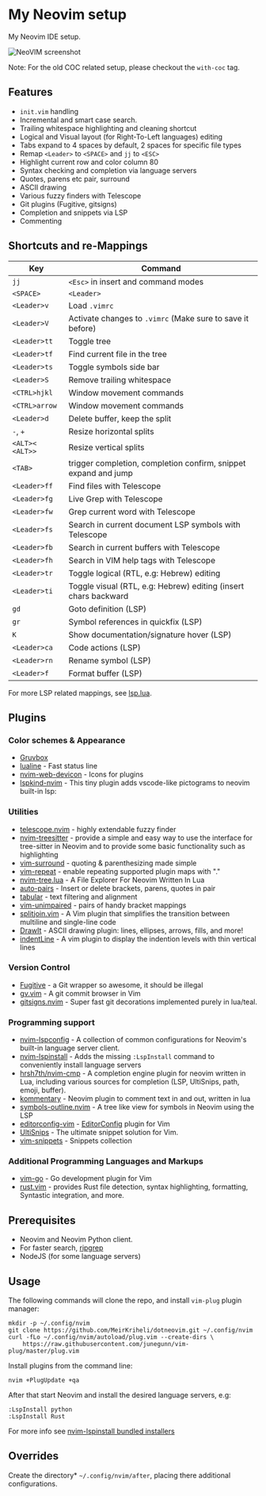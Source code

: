 My Neovim setup
===============

My Neovim IDE setup.

![NeoVIM screenshot](https://i.imgur.com/Hjthsde.png)


Note: For the old COC related setup, please checkout the `with-coc` tag.

Features
---------

* `init.vim` handling
* Incremental and smart case search.
* Trailing whitespace highlighting and cleaning shortcut
* Logical and Visual layout (for Right-To-Left languages) editing
* Tabs expand to 4 spaces by default, 2 spaces for specific file types
* Remap `<Leader>` to `<SPACE>` and `jj` to `<ESC>`
* Highlight current row and color column 80
* Syntax checking and completion via language servers
* Quotes, parens etc pair, surround
* ASCII drawing
* Various fuzzy finders with Telescope
* Git plugins (Fugitive, gitsigns)
* Completion and snippets via LSP
* Commenting

Shortcuts and re-Mappings
----------------------------

| Key                    | Command                                                           |
| ---------------------- | ----------------------------------------------------------------- |
| ``jj``                 | ``<Esc>`` in insert and command modes                             |
| ``<SPACE>``            | ``<Leader>``                                                      |
| ``<Leader>v``          | Load `.vimrc`                                                     |
| ``<Leader>V``          | Activate changes to `.vimrc` (Make sure to save it before)        |
| ``<Leader>tt``         | Toggle tree                                                       |
| ``<Leader>tf``         | Find current file in the tree                                     |
| ``<Leader>ts``         | Toggle symbols side bar                                           |
| ``<Leader>S``          | Remove trailing whitespace                                        |
| ``<CTRL>hjkl``         | Window movement commands                                          |
| ``<CTRL>arrow``        | Window movement commands                                          |
| ``<Leader>d``          | Delete buffer, keep the split                                     |
| ``-``, ``+``           | Resize horizontal splits                                          |
| ``<ALT><`` ``<ALT>>``  | Resize vertical splits                                            |
| ``<TAB>``              | trigger completion, completion confirm, snippet expand and jump   |
| ``<Leader>ff``         | Find files with Telescope                                         |
| ``<Leader>fg``         | Live Grep with Telescope                                          |
| ``<Leader>fw``         | Grep current word with Telescope                                  |
| ``<Leader>fs``         | Search in current document LSP symbols with Telescope             |
| ``<Leader>fb``         | Search in current buffers with Telescope                          |
| ``<Leader>fh``         | Search in VIM help tags with Telescope                            |
| ``<Leader>tr``         | Toggle logical (RTL, e.g: Hebrew) editing                         |
| ``<Leader>ti``         | Toggle visual (RTL, e.g: Hebrew) editing (insert chars backward   |
| ``gd``                 | Goto definition (LSP)                                             |
| ``gr``                 | Symbol references in quickfix (LSP)                               |
| ``K``                  | Show documentation/signature hover (LSP)                          |
| ``<Leader>ca``         | Code actions (LSP)                                                |
| ``<Leader>rn``         | Rename symbol (LSP)                                               |
| ``<Leader>f``          | Format buffer (LSP)                                               |

For more LSP related mappings, see [lsp.lua](plugin/lsp.lua).


Plugins
------------

### Color schemes & Appearance

* [Gruvbox](https://github.com/morhetz/gruvbox)
* [lualine](https://github.com/hoob3rt/lualine.nvim) - Fast status line
* [nvim-web-devicon](https://github.com/kyazdani42/nvim-web-devicons) - Icons
  for plugins
* [lspkind-nvim](https://github.com/onsails/lspkind-nvim) - This tiny plugin
  adds vscode-like pictograms to neovim built-in lsp:

### Utilities

* [telescope.nvim](https://github.com/nvim-telescope/telescope.nvim) - highly
  extendable fuzzy finder
* [nvim-treesitter](https://github.com/nvim-treesitter/nvim-treesitter) -
  provide a simple and easy way to use the interface for tree-sitter in Neovim
  and to provide some basic functionality such as highlighting
* [vim-surround](https://github.com/tpope/vim-surround) - quoting &
  parenthesizing made simple
* [vim-repeat](https://github.com/tpope/vim-repeat) - enable repeating
  supported plugin maps with "."
* [nvim-tree.lua](https://github.com/kyazdani42/nvim-tree.lua) - A File
  Explorer For Neovim Written In Lua
* [auto-pairs](https://github.com/jiangmiao/auto-pairs) - Insert or delete
  brackets, parens, quotes in pair
* [tabular](https://github.com/godlygeek/tabular) - text filtering and
  alignment
* [vim-unimpaired](https://github.com/tpope/vim-unimpaired) - pairs of handy
  bracket mappings
* [splitjoin.vim](https://github.com/AndrewRadev/splitjoin.vim) - A Vim plugin
  that simplifies the transition between multiline and single-line code
* [DrawIt](https://github.com/vim-scripts/DrawIt) - ASCII drawing plugin:
  lines, ellipses, arrows, fills, and more!
* [indentLine](https://github.com/Yggdroot/indentLine) - A vim plugin to
  display the indention levels with thin vertical lines

### Version Control

* [Fugitive](https://github.com/tpope/vim-fugitive) - a Git wrapper so awesome,
  it should be illegal
* [gv.vim](https://github.com/junegunn/gv.vim) - A git commit browser in Vim
* [gitsigns.nvim](https://github.com/lewis6991/gitsigns.nvim) - Super fast git
  decorations implemented purely in lua/teal.

### Programming support

* [nvim-lspconfig](https://github.com/neovim/nvim-lspconfig) - A collection of
  common configurations for Neovim's built-in language server client.
* [nvim-lspinstall](https://github.com/kabouzeid/nvim-lspinstall) - Adds the
  missing `:LspInstall` <language> command to conveniently install language
  servers
* [hrsh7th/nvim-cmp](https://github.com/hrsh7th/nvim-cmp/) - A completion
  engine plugin for neovim written in Lua, including various sources for
  completion (LSP, UltiSnips, path, emoji, buffer).
* [kommentary](https://github.com/b3nj5m1n/kommentary) - Neovim plugin to
  comment text in and out, written in lua
* [symbols-outline.nvim](https://github.com/simrat39/symbols-outline.nvim) -
  A tree like view for symbols in Neovim using the LSP
* [editorconfig-vim](https://github.com/editorconfig/editorconfig-vim) -
  [EditorConfig](https://editorconfig.org/) plugin for Vim
* [UltiSnips](https://github.com/sirver/ultisnips) - The ultimate snippet
  solution for Vim.
* [vim-snippets](https://github.com/honza/vim-snippets) - Snippets collection

### Additional Programming Languages and Markups

* [vim-go](https://github.com/fatih/vim-go) - Go development plugin for Vim
* [rust.vim](https://github.com/rust-lang/rust.vim) - provides Rust file
  detection, syntax highlighting, formatting, Syntastic integration, and more.


Prerequisites
-------------

- Neovim and Neovim Python client.
- For faster search, [ripgrep](https://github.com/BurntSushi/ripgrep)
- NodeJS (for some language servers)


Usage
------------

The following commands will clone the repo, and install `vim-plug` plugin
manager:

    mkdir -p ~/.config/nvim
    git clone https://github.com/MeirKriheli/dotneovim.git ~/.config/nvim
    curl -fLo ~/.config/nvim/autoload/plug.vim --create-dirs \
        https://raw.githubusercontent.com/junegunn/vim-plug/master/plug.vim


Install plugins from the command line:

    nvim +PlugUpdate +qa


After that start Neovim and install the desired language servers, e.g:

    :LspInstall python
    :LspInstall Rust


For more info see [nvim-lspinstall bundled installers](https://github.com/kabouzeid/nvim-lspinstall#bundled-installers)

Overrides
----------------

Create the directory* `~/.config/nvim/after`, placing there additional
configurations.
